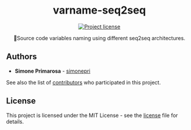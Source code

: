 <h1 align="center">
  <b>varname-seq2seq</b>
</h1>
<p align="center">
  <!-- License - MIT -->
  <a href="https://github.com/simonepri/varname-seq2seq/tree/master/license">
    <img src="https://img.shields.io/github/license/simonepri/varname-seq2seq.svg" alt="Project license" />
  </a>
</p>
<p align="center">
  📄Source code variables naming using different seq2seq architectures.
</p>

## Authors

- **Simone Primarosa** - [simonepri][github:simonepri]

See also the list of [contributors][contributors] who participated in this project.

## License

This project is licensed under the MIT License - see the [license][license] file for details.

<!-- Links -->
[license]: https://github.com/simonepri/varname-seq2seq/tree/master/license
[contributors]: https://github.com/simonepri/varname-seq2seq/contributors

[github:simonepri]: https://github.com/simonepri
